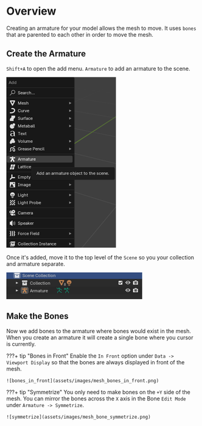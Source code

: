 # Overview
Creating an armature for your model allows the mesh to move. It uses `bones` that are parented
to each other in order to move the mesh.

## Create the Armature
`Shift+A` to open the add menu. `Armature` to add an armature to the scene. 

![add](assets/images/mesh_add_armature.png)

Once it's added, move it to the top level of the `Scene` so you your collection and armature separate.

![separate](assets/images/mesh_armature_menu.png)

## Make the Bones
Now we add bones to the armature where bones would exist in the mesh. When you create an armature
it will create a single bone where you cursor is currently.

???+ tip "Bones in Front"
    Enable the `In Front` option under `Data -> Viewport Display` so that the bones are always
    displayed in front of the mesh. 

    ![bones_in_front](assets/images/mesh_bones_in_front.png)

???+ tip "Symmetrize"
    You only need to make bones on the `+Y` side of the mesh. You can mirror the bones across the `X` axis
    in the Bone `Edit Mode` under `Armature -> Symmetrize`.

    ![symmetrize](assets/images/mesh_bone_symmetrize.png)